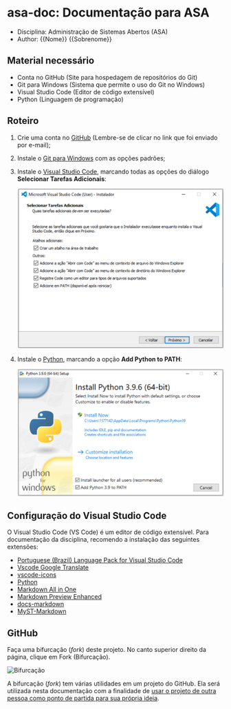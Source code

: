 # asa-doc: Documentação para ASA

- Disciplina: Administração de Sistemas Abertos (ASA)
- Author: {{Nome}} {{Sobrenome}}

## Material necessário

- Conta no GitHub (Site para hospedagem de repositórios do Git)
- Git para Windows (Sistema que permite o uso do Git no Windows)
- Visual Studio Code (Editor de código extensível)
- Python (Linguagem de programação)

## Roteiro

1. Crie uma conta no [GitHub](https://github.com/) (Lembre-se de clicar no link que foi enviado por e-mail);
2. Instale o [Git para Windows](https://git-scm.com/download/win) com as opções padrões;
3. Instale o [Visual Studio Code](https://code.visualstudio.com/download), marcando todas as opções do diálogo **Selecionar Tarefas Adicionais**:
   
   ![VS Code: Seleção de tarefas adicionais](imagens/vscode/vscode-selecao-tarefas-adicionais.png "VS Code: Seleção de tarefas adicionais")

4. Instale o [Python](https://www.python.org/downloads/), marcando a opção **Add Python to PATH**:

    ![Adição de Python para variável PATH](imagens/python/python-to-path.png "Adição de Python para variável PATH")


## Configuração do Visual Studio Code

O Visual Studio Code (VS Code) é um editor de código extensível. Para documentação da disciplina, recomendo a instalação das seguintes extensões:

- [Portuguese (Brazil) Language Pack for Visual Studio Code](https://marketplace.visualstudio.com/items?itemName=MS-CEINTL.vscode-language-pack-pt-BR)
- [Vscode Google Translate](https://marketplace.visualstudio.com/items?itemName=funkyremi.vscode-google-translate)
- [vscode-icons](https://marketplace.visualstudio.com/items?itemName=vscode-icons-team.vscode-icons)
- [Python](https://marketplace.visualstudio.com/items?itemName=ms-python.python)
- [Markdown All in One](https://marketplace.visualstudio.com/items?itemName=yzhang.markdown-all-in-one)
- [Markdown Preview Enhanced](https://marketplace.visualstudio.com/items?itemName=shd101wyy.markdown-preview-enhanced)
- [docs-markdown](https://marketplace.visualstudio.com/items?itemName=docsmsft.docs-markdown)
- [MyST-Markdown](https://marketplace.visualstudio.com/items?itemName=ExecutableBookProject.myst-highlight)

## GitHub 

Faça uma bifurcação (*fork*) deste projeto. No canto superior direito da página, clique em Fork (Bifurcação).

![Bifurcação](https://docs.github.com/assets/images/help/repository/fork_button.jpg)

A bifurcação (*fork*) tem várias utilidades em um projeto do GitHub. Ela será utilizada nesta documentação com a finalidade de [usar o projeto de outra pessoa como ponto de partida para sua própria ideia](https://docs.github.com/pt/github/getting-started-with-github/quickstart/fork-a-repo#use-someone-elses-project-as-a-starting-point-for-your-own-idea).




